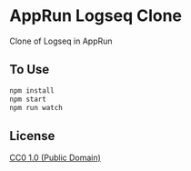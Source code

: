 # AppRun Logseq Clone

Clone of Logseq in AppRun
## To Use


```bash
npm install
npm start
npm run watch
```


## License

[CC0 1.0 (Public Domain)](LICENSE.md)
